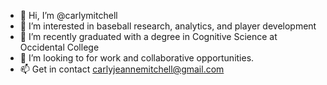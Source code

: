 - 👋 Hi, I’m @carlymitchell
- 👀 I’m interested in baseball research, analytics, and player development
- 🌱 I’m recently graduated with a degree in Cognitive Science at Occidental College
- 💞️ I’m looking to for work and collaborative opportunities.
- 📫 Get in contact carlyjeannemitchell@gmail.com

<!---
carlymitchell/carlymitchell is a ✨ special ✨ repository because its `README.md` (this file) appears on your GitHub profile.
You can click the Preview link to take a look at your changes.
--->
